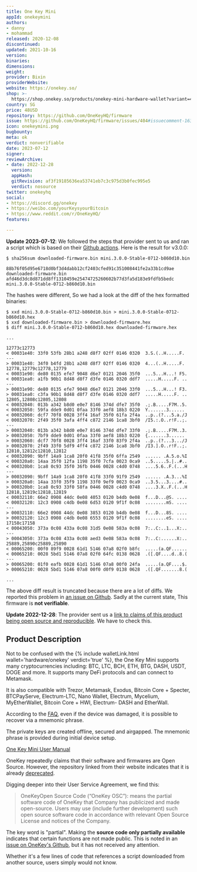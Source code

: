 ```yaml
---
title: One Key Mini
appId: onekeymini
authors:
- danny
- mohammad
released: 2020-12-08
discontinued: 
updated: 2021-10-16
version: 
binaries: 
dimensions: 
weight: 
provider: Bixin
providerWebsite: 
website: https://onekey.so/
shop: >-
  https://shop.onekey.so/products/onekey-mini-hardware-wallet?variant=41169098178722
country: SG
price: 48USD
repository: https://github.com/OneKeyHQ/firmware
issue: https://github.com/OneKeyHQ/firmware/issues/404#issuecomment-1633287406
icon: onekeymini.png
bugbounty: 
meta: ok
verdict: nonverifiable
date: 2023-07-12
signer: 
reviewArchive:
- date: 2022-12-28
  version: 
  appHash: 
  gitRevision: af3f19185636ea53741eb7c3c975d3b0fec995e5
  verdict: nosource
twitter: onekeyhq
social:
- https://discord.gg/onekey
- https://weibo.com/yourKeysyourBitcoin
- https://www.reddit.com/r/OneKeyHQ/
features: 

---
```


**Update 2023-07-12**: We followed the steps that provider sent to us and ran a script which is based on their
[Github actions](https://github.com/OneKeyHQ/firmware/blob/touch/.github/workflows/build-mini.yml).
Here is the result for v3.0.0:

```
$ sha256sum downloaded-firmware.bin mini.3.0.0-Stable-0712-b860d10.bin

88b76f05d95e6718d0bf3d4dabb12cf2403cfed91c351008441fe2a33b1cd9ae  downloaded-firmware.bin
afd46d3dc8d871dd8ff1310459e25474725260602b77d3fa5d183e9fdfb5bedc  mini.3.0.0-Stable-0712-b860d10.bin
```
The hashes were different, So we had a look at the diff of the hex formatted binaries:

```
$ xxd mini.3.0.0-Stable-0712-b860d10.bin > mini.3.0.0-Stable-0712-b860d10.hex
$ xxd downloaded-firmware.bin > downloaded-firmware.hex
$ diff mini.3.0.0-Stable-0712-b860d10.hex downloaded-firmware.hex

...

12773c12773
< 00031e40: 33f0 53fb 28b1 a248 d8f7 02ff 0146 0320  3.S.(..H.....F.
---
> 00031e40: 34f0 b4fd 28b1 a248 d8f7 02ff 0146 0320  4...(..H.....F.
12778,12779c12778,12779
< 00031e90: de80 0135 efe7 9048 d6e7 0121 2046 35f0  ...5...H...! F5.
< 00031ea0: a1fb 90b1 8d48 d8f7 d3fe 0146 0320 ddf7  .....H.....F. ..
---
> 00031e90: de80 0135 efe7 9048 d6e7 0121 2046 33f0  ...5...H...! F3.
> 00031ea0: c3fa 90b1 8d48 d8f7 d3fe 0146 0320 ddf7  .....H.....F. ..
12805,12808c12805,12808
< 00032040: 013b a342 b8d0 e0e7 8146 374d dfe7 35f0  .;.B.....F7M..5.
< 00032050: 59fa dde9 0d01 0faa 33f0 aef8 18b3 0220  Y.......3......
< 00032060: dcf7 70f8 0028 3ff4 16af 35f0 61fa 2f4a  ..p..(?...5.a./J
< 00032070: 2f49 35f0 3afa 4ff4 c872 2146 1ca8 3bf0  /I5.:.O..r!F..;.
---
> 00032040: 013b a342 b8d0 e0e7 8146 374d dfe7 33f0  .;.B.....F7M..3.
> 00032050: 7bf9 dde9 0d01 0faa 33f0 aef8 18b3 0220  {.......3......
> 00032060: dcf7 70f8 0028 3ff4 16af 33f0 83f9 2f4a  ..p..(?...3.../J
> 00032070: 2f49 33f0 5df9 4ff4 c872 2146 1ca8 3bf0  /I3.].O..r!F..;.
12810,12812c12810,12812
< 00032090: 9bff 14a9 1ca8 20f0 41f8 35f0 6ffa 2549  ...... .A.5.o.%I
< 000320a0: 14aa 35f0 12fa 1198 35f0 7cfa 0023 0ca9  ..5.....5.|..#..
< 000320b0: 1ca8 0c93 35f0 36fb 0446 0028 c4d0 0748  ....5.6..F.(...H
---
> 00032090: 9bff 14a9 1ca8 20f0 41f8 33f0 91f9 2549  ...... .A.3...%I
> 000320a0: 14aa 33f0 35f9 1198 33f0 9ef9 0023 0ca9  ..3.5...3....#..
> 000320b0: 1ca8 0c93 33f0 58fa 0446 0028 c4d0 0748  ....3.X..F.(...H
12818,12819c12818,12819
< 00032110: 66e2 0908 44dc 0e08 4053 0120 b4db 0e08  f...D...@S. ....
< 00032120: 12c3 0908 c4db 0e08 6d53 0120 9f1f 0c08  ........mS. ....
---
> 00032110: 66e2 0908 44dc 0e08 3853 0120 b4db 0e08  f...D...8S. ....
> 00032120: 12c3 0908 c4db 0e08 6553 0120 9f1f 0c08  ........eS. ....
17158c17158
< 00043050: 373a 0c08 433a 0c08 31d5 0e08 583a 0c08  7:..C:..1...X:..
---
> 00043050: 373a 0c08 433a 0c08 aed3 0e08 583a 0c08  7:..C:......X:..
25889,25890c25889,25890
< 00065200: 00f0 89f9 0028 61d1 5146 07a8 02f0 b8fc  .....(a.QF......
< 00065210: 0028 5bd1 5146 07a8 02f0 64fc 0138 0628  .([.QF....d..8.(
---
> 00065200: 01f0 eafb 0028 61d1 5146 07a8 00f0 24fa  .....(a.QF....$.
> 00065210: 0028 5bd1 5146 07a8 00f0 d0f9 0138 0628  .([.QF.......8.(

...
```

The above diff result is truncated because there are a lot of diffs.
We reported this problem in
[an issue on Github](https://github.com/OneKeyHQ/firmware/issues/404#issuecomment-1633287406).
Sadly at the current state, This firmware is **not verifiable**.

**Update 2022-12-28**: The provider sent us a
[link to claims of this product being open source and reproducible](https://help.onekey.so/hc/en-us/articles/6113121891599).
We have to check this.

## Product Description

Not to be confused with the {% include walletLink.html wallet='hardware/onekey' verdict='true' %}, the One Key Mini supports many cryptocurrencies including: BTC, LTC, BCH, ETH, BTG, DASH, USDT, DOGE and more. It supports many DeFi protocols and can connect to Metamask.

It is also compatible with Trezor, Metamask, Exodus, Bitcoin Core + Specter, BTCPayServe, Electrum-LTC, Nano Wallet, Electrum, Mycelium, MyEtherWallet, Bitcoin Core + HWI, Electrum- DASH and EtherWall.

According to the [FAQ](https://shop.onekey.so/pages/faq), even if the device was damaged, it is possible to recover via a mnemonic phrase.

The private keys are created offline, secured and airgapped. The mnemonic phrase is provided during initial device setup.

[One Key Mini User Manual](https://help.onekey.so/hc/en-us/articles/4408289773455-OneKey-Mini-hardware-wallet-activation-tutorial)

OneKey repeatedly claims that their software and firmwares are Open Source. However, the repository linked from their website indicates that it is already [deprecated](https://github.com/OneKeyHQ/wallet-deprecated).

Digging deeper into their User Service Agreement, we find this:

> OneKeyOpen Source Code (“OneKey OSC”): means the partial software code of OneKey that Company has publicized and made open-source. Users may use (include further development) such open source software code in accordance with relevant Open Source License and notices of the Company.

The key word is "partial". Making the **source code only partially available** indicates that certain functions are not made public. This is noted in an [issue on OneKey's Github](https://github.com/OneKeyHQ/firmware/issues/17), but it has not received any attention.

Whether it's a few lines of code that references a script downloaded from another source, users simply would not know.

